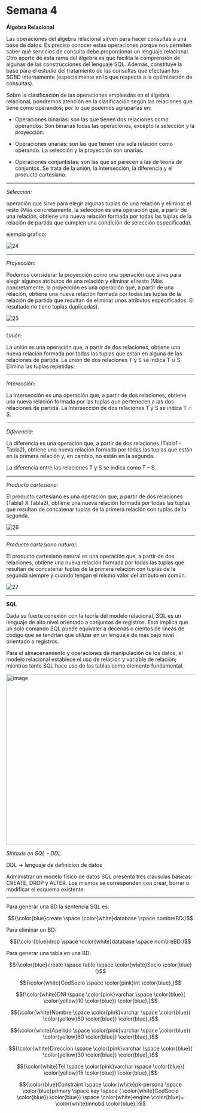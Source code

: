 # Semana 4

**Álgebra Relacional**

Las operaciones del álgebra relacional sirven para hacer consultas a una base de datos. Es preciso conocer estas operaciones porque nos permiten saber qué servicios de consulta debe proporcionar un lenguaje relacional. Otro aporte de esta rama del álgebra es que facilita la comprensión de algunas de las construcciones del  lenguaje SQL. Además, constituye la base para el estudio del tratamiento de las consultas que efectúan los SGBD internamente (especialmente en lo que respecta a la optimización de consultas).

Sobre la clasificación de las operaciones empleadas en el álgebra relacional, pondremos atención en la clasificación según las relaciones que tiene como operandos; por lo que podemos agruparlas en:

* Operaciones binarias: son las que tienen dos relaciones como operandos. Son binarias todas las operaciones, excepto la selección y la proyección.

* Operaciones unarias: son las que tienen una sola relación como operando. La selección y la proyección son unarias.

* Operaciones conjuntistas: son las que se parecen a las de teoría de conjuntos. Se trata de la unión, la intersección, la diferencia y el producto cartesiano.

***

*Selección:*

operación que sirve para elegir algunas tuplas de una relación y eliminar el resto (Más concretamente, la selección es una operación que, a partir de una relación, obtiene una nueva relación formada por todas las tuplas de la relación de partida que cumplen una condición de selección especificada).

ejemplo grafico:

![24](https://github.com/zahiraanalia6/Administracion-de-Base-de-Datos/blob/main/img/24.jpg "24")

***

*Proyección:*

Podemos considerar la proyección como una operación que sirve para elegir algunos atributos de una relación y eliminar el resto (Más concretamente, la proyección es una operación que, a partir de una relación, obtiene una nueva relación formada por todas las tuplas de la relación de partida que resultan de eliminar unos atributos especificados. El resultado no tiene tuplas duplicadas).

![25](https://github.com/zahiraanalia6/Administracion-de-Base-de-Datos/blob/main/img/25.jpg "25")

***

*Unión:*

La unión es una operación que, a partir de dos relaciones, obtiene una nueva relación formada por todas las tuplas que están en alguna de las relaciones de partida. La unión de dos relaciones T y S se indica T  ∪ S. Elimina las tuplas repetidas.

***

*Interección:*

La intersección es una operación que, a partir de dos relaciones, obtiene una nueva relación formada por las tuplas que pertenecen a las dos relaciones de partida. La intersección de dos relaciones T y S se indica T ∩ S.

***

*Diferencia:*

La diferencia  es una operación que, a partir de dos relaciones (Tabla1 - Tabla2), obtiene una nueva relación formada por todas las tuplas que están en la primera relación y, en cambio, no están en la segunda.

La diferencia entre las relaciones T y S se indica como T – S.

***

*Producto cartesiano:*

El producto cartesiano es una operación que, a partir de dos relaciones (Tabla1 X Tabla2), obtiene una nueva relación formada por todas las tuplas que resultan de concatenar tuplas de la primera relación con tuplas de la segunda.

![26](https://github.com/zahiraanalia6/Administracion-de-Base-de-Datos/blob/main/img/26.jpg "26")

***

*Producto cartesiano natural:*

El producto cartesiano natural es una operación que, a partir de dos relaciones, obtiene una nueva relación formada por todas las tuplas que resultan de concatenar tuplas de la primera relación con tuplas de la segunda siempre y cuando tengan el mismo valor del atributo en común.

![27](https://github.com/zahiraanalia6/Administracion-de-Base-de-Datos/blob/main/img/27.jpg "27")

***

**SQL**

Dada su fuerte conexión con la teoría del modelo relacional, SQL es un lenguaje de alto nivel orientado a conjuntos de registros. Esto implica que un solo comando SQL  puede equivaler a decenas o cientos de líneas de código que se tendrían que utilizar en un lenguaje de más bajo nivel orientado a registros.

Para el almacenamiento y operaciones de manipulación de los datos, el modelo relacional establece el uso de relación y variable de relación; mientras tanto SQL hace uso de las tablas como elemento fundamental.

<img width="568" height="455" alt="image" src="https://github.com/user-attachments/assets/5b1f5acb-030f-4165-a710-d329621b7405" />

*Sintaxis en SQL - DDL* 

DDL -> lenguaje de definicion de datos

Administrar un modelo físico de datos SQL presenta tres cláusulas básicas: CREATE, DROP y ALTER. Los mismos se corresponden con crear, borrar o modificar el esquema existente.

***

Para generar una BD la sentencia SQL es:

$${\color{blue}create \space \color{white}database \space nombreBD:}$$

Para eliminar un BD:

$${\color{blue}drop \space \color{white}database \space nombreBD:}$$

Para generar una tabla en una BD:

$${\color{blue}create \space table \space \color{white}Socio \color{blue}(}$$

$${\color{white}CodSocio \space \color{pink}int \color{blue},}$$

$${\color{white}DNI \space \color{pink}varchar \space \color{blue}( \color{yellow}10 \color{blue}) \color{blue},}$$

$${\color{white}Nombre \space \color{pink}varchar \space \color{blue}( \color{yellow}60 \color{blue}) \color{blue},}$$

$${\color{white}Apellido \space \color{pink}varchar \space \color{blue}( \color{yellow}60 \color{blue}) \color{blue},}$$

$${\color{white}Direccion \space \color{pink}varchar \space \color{blue}( \color{yellow}30 \color{blue}) \color{blue},}$$

$${\color{white}Tel \space \color{pink}varchar \space \color{blue}( \color{yellow}15 \color{blue}) \color{blue},}$$

$${\color{blue}Constraint \space \color{white}pk-persona \space \color{blue}primary \space kay \space ( \color{white}CodSocio \color{blue})  \color{blue}) \space \color{white}engine \color{blue}= \color{white}innobd \color{blue};}$$
